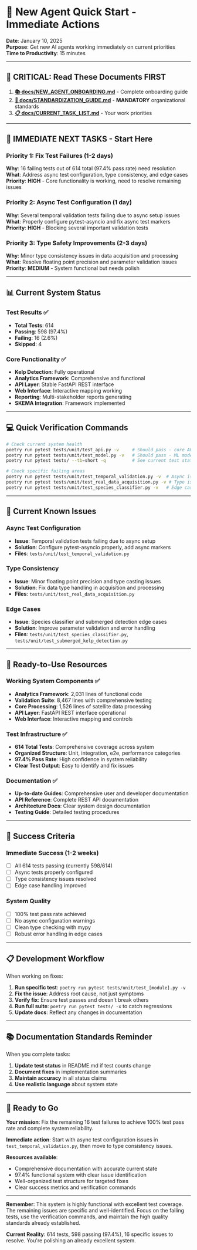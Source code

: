 # 🚀 New Agent Quick Start - Immediate Actions

**Date**: January 10, 2025  
**Purpose**: Get new AI agents working immediately on current priorities  
**Time to Productivity**: 15 minutes

---

## 🎯 **CRITICAL: Read These Documents FIRST**

1. **[📚 docs/NEW_AGENT_ONBOARDING.md](docs/NEW_AGENT_ONBOARDING.md)** - Complete onboarding guide
2. **[📏 docs/STANDARDIZATION_GUIDE.md](docs/STANDARDIZATION_GUIDE.md)** - **MANDATORY** organizational standards
3. **[📋 docs/CURRENT_TASK_LIST.md](docs/CURRENT_TASK_LIST.md)** - Your work priorities

---

## 🚨 **IMMEDIATE NEXT TASKS - Start Here**

### **Priority 1: Fix Test Failures** (1-2 days)
**Why**: 16 failing tests out of 614 total (97.4% pass rate) need resolution  
**What**: Address async test configuration, type consistency, and edge cases  
**Priority**: **HIGH** - Core functionality is working, need to resolve remaining issues

### **Priority 2: Async Test Configuration** (1 day) 
**Why**: Several temporal validation tests failing due to async setup issues  
**What**: Properly configure pytest-asyncio and fix async test markers  
**Priority**: **HIGH** - Blocking several important validation tests

### **Priority 3: Type Safety Improvements** (2-3 days)
**Why**: Minor type consistency issues in data acquisition and processing  
**What**: Resolve floating point precision and parameter validation issues  
**Priority**: **MEDIUM** - System functional but needs polish

---

## 📊 **Current System Status**

### **Test Results** ✅
- **Total Tests**: 614
- **Passing**: 598 (97.4%)
- **Failing**: 16 (2.6%)
- **Skipped**: 4

### **Core Functionality** ✅
- **Kelp Detection**: Fully operational
- **Analytics Framework**: Comprehensive and functional
- **API Layer**: Stable FastAPI REST interface
- **Web Interface**: Interactive mapping working
- **Reporting**: Multi-stakeholder reports generating
- **SKEMA Integration**: Framework implemented

---

## 💻 **Quick Verification Commands**

```bash
# Check current system health
poetry run pytest tests/unit/test_api.py -v     # Should pass - core API working
poetry run pytest tests/unit/test_model.py -v   # Should pass - ML models working
poetry run pytest tests/ --tb=short -q          # See current test status

# Check specific failing areas
poetry run pytest tests/unit/test_temporal_validation.py -v  # Async issues
poetry run pytest tests/unit/test_real_data_acquisition.py -v # Type issues
poetry run pytest tests/unit/test_species_classifier.py -v   # Edge cases
```

---

## 🔧 **Current Known Issues**

### **Async Test Configuration**
- **Issue**: Temporal validation tests failing due to async setup
- **Solution**: Configure pytest-asyncio properly, add async markers
- **Files**: `tests/unit/test_temporal_validation.py`

### **Type Consistency**
- **Issue**: Minor floating point precision and type casting issues
- **Solution**: Fix data type handling in acquisition and processing
- **Files**: `tests/unit/test_real_data_acquisition.py`

### **Edge Cases**
- **Issue**: Species classifier and submerged detection edge cases
- **Solution**: Improve parameter validation and error handling
- **Files**: `tests/unit/test_species_classifier.py`, `tests/unit/test_submerged_kelp_detection.py`

---

## 📍 **Ready-to-Use Resources**

### **Working System Components** ✅
- **Analytics Framework**: 2,031 lines of functional code
- **Validation Suite**: 8,467 lines with comprehensive testing
- **Core Processing**: 1,526 lines of satellite data processing
- **API Layer**: FastAPI REST interface operational
- **Web Interface**: Interactive mapping and controls

### **Test Infrastructure** ✅
- **614 Total Tests**: Comprehensive coverage across system
- **Organized Structure**: Unit, integration, e2e, performance categories
- **97.4% Pass Rate**: High confidence in system reliability
- **Clear Test Output**: Easy to identify and fix issues

### **Documentation** ✅
- **Up-to-date Guides**: Comprehensive user and developer documentation
- **API Reference**: Complete REST API documentation
- **Architecture Docs**: Clear system design documentation
- **Testing Guide**: Detailed testing procedures

---

## 🎯 **Success Criteria**

### **Immediate Success** (1-2 weeks)
- [ ] All 614 tests passing (currently 598/614)
- [ ] Async tests properly configured
- [ ] Type consistency issues resolved
- [ ] Edge case handling improved

### **System Quality**  
- [ ] 100% test pass rate achieved
- [ ] No async configuration warnings
- [ ] Clean type checking with mypy
- [ ] Robust error handling in edge cases

---

## 📋 **Development Workflow**

When working on fixes:
1. **Run specific test**: `poetry run pytest tests/unit/test_[module].py -v`
2. **Fix the issue**: Address root cause, not just symptoms
3. **Verify fix**: Ensure test passes and doesn't break others
4. **Run full suite**: `poetry run pytest tests/ -x` to catch regressions
5. **Update docs**: Reflect any changes in documentation

---

## 📚 **Documentation Standards Reminder**

When you complete tasks:
1. **Update test status** in README.md if test counts change
2. **Document fixes** in implementation summaries
3. **Maintain accuracy** in all status claims
4. **Use realistic language** about system state

---

## 🏁 **Ready to Go**

**Your mission**: Fix the remaining 16 test failures to achieve 100% test pass rate and complete system reliability.

**Immediate action**: Start with async test configuration issues in `test_temporal_validation.py`, then move to type consistency issues.

**Resources available**: 
- Comprehensive documentation with accurate current state
- 97.4% functional system with clear issue identification
- Well-organized test structure for targeted fixes
- Clear success metrics and verification commands

---

**Remember**: This system is highly functional with excellent test coverage. The remaining issues are specific and well-identified. Focus on the failing tests, use the verification commands, and maintain the high quality standards already established.

**Current Reality**: 614 tests, 598 passing (97.4%), 16 specific issues to resolve. You're polishing an already excellent system. 